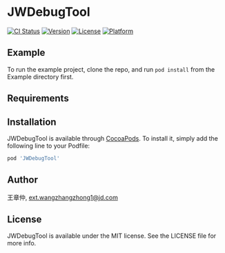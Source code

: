 # JWDebugTool

[![CI Status](https://img.shields.io/travis/王章仲/JWDebugTool.svg?style=flat)](https://travis-ci.org/王章仲/JWDebugTool)
[![Version](https://img.shields.io/cocoapods/v/JWDebugTool.svg?style=flat)](https://cocoapods.org/pods/JWDebugTool)
[![License](https://img.shields.io/cocoapods/l/JWDebugTool.svg?style=flat)](https://cocoapods.org/pods/JWDebugTool)
[![Platform](https://img.shields.io/cocoapods/p/JWDebugTool.svg?style=flat)](https://cocoapods.org/pods/JWDebugTool)

## Example

To run the example project, clone the repo, and run `pod install` from the Example directory first.

## Requirements

## Installation

JWDebugTool is available through [CocoaPods](https://cocoapods.org). To install
it, simply add the following line to your Podfile:

```ruby
pod 'JWDebugTool'
```

## Author

王章仲, ext.wangzhangzhong1@jd.com

## License

JWDebugTool is available under the MIT license. See the LICENSE file for more info.

